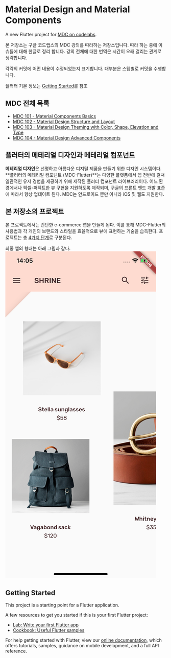 # Material Design and Material Components

A new Flutter project for [MDC on codelabs](https://codelabs.developers.google.com/codelabs/mdc-101-flutter/index.html).

본 저장소는 구글 코드랩스의 MDC 강의를 따라하는 저장소입니다. 따라 하는 중에 이슈들에 대해 한글로 정리 합니다. 강의 전체에 대한 번역은 시간이 오래 걸리는 관계로 생략합니다.

각각의 커밋에 어떤 내용이 수정되었는지 표기합니다. 대부분은 스텝별로 커밋을 수행합니다.

플러터 기본 정보는 [Getting Started](#Getting-Started)를 참조

## MDC 전체 목록

- [MDC 101 - Material Components Basics](https://codelabs.developers.google.com/codelabs/mdc-101-flutter/index.html#0)
- [MDC 102 - Material Design Structure and Layout](https://codelabs.developers.google.com/codelabs/mdc-102-flutter/)
- [MDC 103 - Material Design Theming with Color, Shape, Elevation and Type](https://codelabs.developers.google.com/codelabs/mdc-103-flutter)
- [MDC 104 - Material Design Advanced Components](https://codelabs.developers.google.com/codelabs/mdc-104-flutter)

## 플러터의 메테리얼 디자인과 메테리얼 컴포넌트

**메테리얼 디자인**은 선명하고 아름다운 디지털 제품을 만들기 위한 디자인 시스템이다.
**플러터의 메테리얼 컴포넌트 (MDC-Flutter)**는 다양한 플랫폼에서 앱 전반에 걸쳐 일관적인 유저 경험을 제공하기 위해 제작된 플러터 컴포넌트 라이브러리이다. 어느 환경에서나 픽셀-퍼펙트한 뷰 구현을 지원하도록 제작되며, 구글의 프론트 엔드 개발 표준에 따라서 항상 업데이트 된다. MDC는 안드로이드 뿐만 아니라 iOS 및 웹도 지원한다. 

## 본 저장소의 프로젝트

본 프로젝트에서는 간단한 e-commerce 앱을 만들게 된다. 이를 통해 MDC-Flutter의 사용법과 각 개인의 브랜드와 스타일을 효율적으로 뷰에 표현하는 기술을 습득한다. 프로젝트는 총 [4가지 단계](#MDC-전체-목록)로 구분된다.

최종 앱의 형태는 아래 그림과 같다.
![Shrine app](doc-imgs/1-MDC-final.png)

## Getting Started

This project is a starting point for a Flutter application.

A few resources to get you started if this is your first Flutter project:

- [Lab: Write your first Flutter app](https://flutter.io/docs/get-started/codelab)
- [Cookbook: Useful Flutter samples](https://flutter.io/docs/cookbook)

For help getting started with Flutter, view our 
[online documentation](https://flutter.io/docs), which offers tutorials,
samples, guidance on mobile development, and a full API reference.
